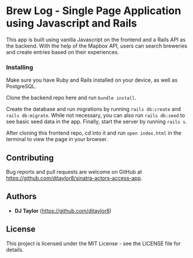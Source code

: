  # Brew Log - Single Page Application using Javascript and Rails

This app is built using vanilla Javascript on the frontend and a Rails API as the backend. With the help of the Mapbox API, users can search breweries and create entries based on their experiences.

### Installing

Make sure you have Ruby and Rails installed on your device, as well as PostgreSQL.

Clone the backend repo here and run ```bundle install```. 

Create the database and run migrations by running ```rails db:create``` and ```rails db:migrate```. While not necessary, you can also run ```rails db:seed``` to see basic seed data in the app. Finally, start the server by running ```rails s```.

After cloning this frontend repo, cd into it and run ```open index.html``` in the terminal to view the page in your browser.


## Contributing

Bug reports and pull requests are welcome on GitHub at https://github.com/djtaylor8/sinatra-actors-access-app. 

## Authors

* **DJ Taylor** (https://github.com/djtaylor8)

## License

This project is licensed under the MIT License - see the LICENSE file for details.